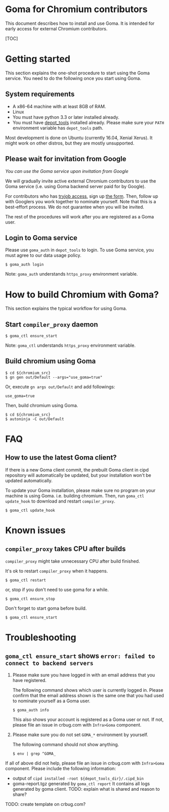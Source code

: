 # Goma for Chromium contributors

This document describes how to install and use Goma.  It is intended for
early access for external Chromium contributors.

[TOC]

# Getting started

This section explains the one-shot procedure to start using the Goma service.
You need to do the following once you start using Goma.

## System requirements

* A x86-64 machine with at least 8GB of RAM.
* Linux
* You must have python 3.3 or later installed already.
* You must have
  [depot\_tools](https://commondatastorage.googleapis.com/chrome-infra-docs/flat/depot_tools/docs/html/depot_tools_tutorial.html#_setting_up) installed already.
  Please make sure your `PATH` environment variable has `depot_tools` path.

Most development is done on Ubuntu (currently 16.04, Xenial Xerus).
It might work on other distros, but they are mostly unsupported.

## Please wait for invitation from Google

*You can use the Goma service upon invitation from Google*

We will gradually invite active external Chromium contributors to use
the Goma service (i.e. using Goma backend server paid for by Google).

For contributors who has [tryjob access](https://www.chromium.org/getting-involved/become-a-committer#TOC-Try-job-access),
sign up [the form](https://docs.google.com/forms/d/e/1FAIpQLScltm4nUfbKOaOe141YYW2_MzKQWHAjxdg1K_FfIXTAEMzUkA/viewform).
Then, follow up with Googlers you work together to nominate yourself.
Note that this is a best-effort process.  We do not guarantee when you will be
invited.

The rest of the procedures will work after you are registered as a Goma user.

## Login to Goma service

Please use `goma_auth` in `depot_tools` to login.
To use Goma service, you must agree to our data usage policy.

```shell
$ goma_auth login
```

Note: `goma_auth` understands `https_proxy` environment variable.

# How to build Chromium with Goma?

This section explains the typical workflow for using Goma.

## Start `compiler_proxy` daemon

```shell
$ goma_ctl ensure_start
```

Note: `goma_ctl` understands `https_proxy` environment variable.

## Build chromium using Goma

```shell
$ cd ${chromium_src}
$ gn gen out/Default --args="use_goma=true"
```

Or, execute `gn args out/Default` and add followings:
```
use_goma=true
```

Then, build chromium using Goma.

```shell
$ cd ${chromium_src}
$ autoninja -C out/Default
```

# FAQ

## How to use the latest Goma client?

If there is a new Goma client commit, the prebuilt Goma client in cipd
repository will automatically be updated, but your installation won't
be updated automatically.

To update your Goma installation, please make sure no program on your
machine is using Goma. i.e. building chromium.
Then, run `goma_ctl update_hook` to download and restart `compiler_proxy`.

```shell
$ goma_ctl update_hook
```

# Known issues

## `compiler_proxy` takes CPU after builds

`compiler_proxy` might take unnecessary CPU after build finished.

It's ok to restart `compiler_proxy` when it happens.

```shell
$ goma_ctl restart
```

or, stop if you don't need to use goma for a while.
```shell
$ goma_ctl ensure_stop
```

Don't forget to start goma before build.

```shell
$ goma_ctl ensure_start
```

# Troubleshooting

## `goma_ctl ensure_start` shows `error: failed to connect to backend servers`

1. Please make sure you have logged in with an email address that you have
   registered.

   The following command shows which user is currently logged in. Please confirm
   that the email address shown is the same one that you had used to nominate
   yourself as a Goma user.

   ```shell
   $ goma_auth info
   ```

   This also shows your account is registered as a Goma user or not.
   If not, please file an issue in crbug.com with `Infra>Goma` component.

1. Please make sure you do not set `GOMA_*` environment by yourself.

   The following command should not show anything.

   ```shell
   $ env | grep ^GOMA_
   ```

If all of above did not help, please file an issue in crbug.com
with `Infra>Goma` component.
Please include the following information:

- output of `cipd installed -root ${depot_tools_dir}/.cipd_bin`
- goma-report.tgz generated by `goma_ctl report`
  It contains all logs generated by goma client.
  TODO: explain what is shared and reason to share?

TODO: create template on crbug.com?
